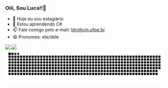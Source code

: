 ### Oiii, Sou Luca!!👋

- 🔭 Hoje eu sou estagiário
- 🌱 Estou aprendendo C#
- 📫 Fale comigo pelo e-mail: ldrr@cin.ufpe.br
- 😄 Pronomes: ele/dele

<a href="https://github.com/lucarameh">
  <img height=200 align="center" src="https://github-readme-stats.vercel.app/api?username=lucarameh" />
</a>
<a href="https://github.com/lucarameh">
  <img height=200 align="center" src="https://github-readme-stats.vercel.app/api/top-langs?username=lucarameh&layout=compact&langs_count=8&card_width=320" />
</a>

<picture>
  <source media="(prefers-color-scheme: dark)" srcset="https://raw.githubusercontent.com/lucarameh/lucarameh/output/github-contribution-grid-snake-dark.svg">
  <source media="(prefers-color-scheme: light)" srcset="https://raw.githubusercontent.com/lucarameh/lucarameh/output/github-contribution-grid-snake.svg">
  <img alt="github contribution grid snake animation" src="https://raw.githubusercontent.com/lucarameh/lucarameh/output/github-contribution-grid-snake.svg">
</picture>

